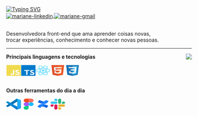 <a href="https://git.io/typing-svg">
  <img src="https://readme-typing-svg.demolab.com?font=Fira+Code&pause=1000&width=435&lines=Ol%C3%A1%2C+eu+sou+Mariane!" alt="Typing SVG" />
</a>

<div>
  <a href="https://www.linkedin.com/in/mariane-felix" target="_blank">
    <img align="center" alt="mariane-linkedin" src="https://img.shields.io/badge/LinkedIn-blue?style=for-the-badge&logo=linkedin&logoColor=white">
  </a>
  <a href="mailto:mariane.felix.dev@gmail.com" target="_blank">
    <img align="center" alt="mariane-gmail" src="https://img.shields.io/badge/gmail-white?style=for-the-badge&logo=gmail&logoColor=red">
  </a>
</div>

<br>

<p>
  Desenvolvedora front-end que ama aprender coisas novas, 
  <br> trocar experiências, conhecimento e conhecer novas pessoas.
</p>

<hr>

<a href="https://github.com/Gurupreet">
  <img height="180em" align="right" src="https://github-readme-stats.vercel.app/api/top-langs/?username=marianefelix&layout=compact&theme=dracula&line_height=40" />
</a>

<b>Principais linguagens e tecnologias</b>
<div style="display: flex">
  <img align="center" alt="mariane-js" height="30" width="40" src="https://raw.githubusercontent.com/devicons/devicon/master/icons/javascript/javascript-plain.svg">
  <img align="center" alt="mariane-ts" height="30" width="40" src="https://raw.githubusercontent.com/devicons/devicon/master/icons/typescript/typescript-plain.svg">
  <img align="center" alt="mariane-react" height="30" width="40" src="https://raw.githubusercontent.com/devicons/devicon/master/icons/react/react-original.svg">
  <img align="center" alt="mariane-HTML" height="30" width="40" src="https://raw.githubusercontent.com/devicons/devicon/master/icons/html5/html5-original.svg">
  <img align="center" alt="mariane-CSS" height="30" width="40" src="https://raw.githubusercontent.com/devicons/devicon/master/icons/css3/css3-original.svg">
</div>

<br>

<b>Outras ferramentas do dia a dia</b>
<div style="display: flex">
  <img align="center" alt="mariane-vscode" height="30" width="40" src="https://raw.githubusercontent.com/devicons/devicon/master/icons/vscode/vscode-original.svg">
  <img align="center" alt="mariane-figma" height="30" width="40" src="https://raw.githubusercontent.com/devicons/devicon/master/icons/figma/figma-original.svg">
  <img align="center" alt="mariane-confluence" height="30" width="40" src="https://raw.githubusercontent.com/devicons/devicon/master/icons/confluence/confluence-original.svg">
  <img align="center" alt="mariane-slack" height="30" width="40" src="https://raw.githubusercontent.com/devicons/devicon/master/icons/slack/slack-original.svg">
</div>

<br>
<br>
